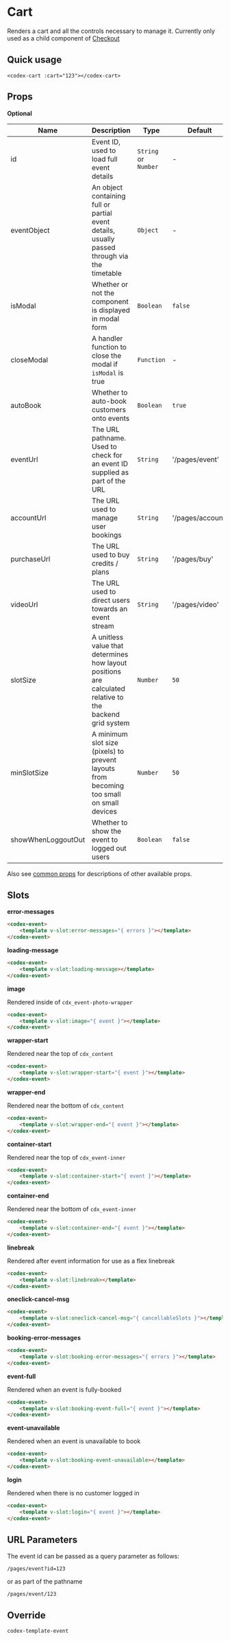 # Cart

Renders a cart and all the controls necessary to manage it.  Currently only used as a child component of [Checkout](Checkout.md)

## Quick usage

```vue
<codex-cart :cart="123"></codex-cart>
```

## Props

**Optional**

| Name | Description | Type | Default | Validation |
| - | - | - | - | - |
| id | Event ID, used to load full event details | `String` or `Number` | - | - |
| eventObject | An object containing full or partial event details, usually passed through via the timetable | `Object` | - | - |
| isModal | Whether or not the component is displayed in modal form | `Boolean` | `false` | - |
| closeModal | A handler function to close the modal if `isModal` is true  | `Function` | - | - |
| autoBook | Whether to auto-book customers onto events | `Boolean` | `true` | - |
| eventUrl | The URL pathname. Used to check for an event ID supplied as part of the URL | `String` | '/pages/event' | - |
| accountUrl | The URL used to manage user bookings | `String` | '/pages/account' | - |
| purchaseUrl | The URL used to buy credits / plans | `String` | '/pages/buy' | - |
| videoUrl | The URL used to direct users towards an event stream | `String` | '/pages/video' | - |
| slotSize | A unitless value that determines how layout positions are calculated relative to the backend grid system | `Number` | `50` | - |
| minSlotSize | A minimum slot size (pixels) to prevent layouts from becoming too small on small devices | `Number` | `50` | - |
| showWhenLoggoutOut | Whether to show the event to logged out users | `Boolean` | `false` | - |

Also see [common props](./shared/CommonProps.md) for descriptions of other available props.


## Slots

**error-messages**

```html
<codex-event>
	<template v-slot:error-messages="{ errors }"></template>
</codex-event>
```

**loading-message**

```html
<codex-event>
	<template v-slot:loading-message></template>
</codex-event>
```

**image**

Rendered inside of `cdx_event-photo-wrapper`
```html
<codex-event>
	<template v-slot:image="{ event }"></template>
</codex-event>
```

**wrapper-start**

Rendered near the top of `cdx_content`
```html
<codex-event>
	<template v-slot:wrapper-start="{ event }"></template>
</codex-event>
```
**wrapper-end**

Rendered near the bottom of `cdx_content`
```html
<codex-event>
	<template v-slot:wrapper-end="{ event }"></template>
</codex-event>
```

**container-start**

Rendered near the top of `cdx_event-inner`
```html
<codex-event>
	<template v-slot:container-start="{ event }"></template>
</codex-event>
```
**container-end**

Rendered near the bottom of `cdx_event-inner`
```html
<codex-event>
	<template v-slot:container-end="{ event }"></template>
</codex-event>
```

**linebreak**

Rendered after event information for use as a flex linebreak
```html
<codex-event>
	<template v-slot:linebreak></template>
</codex-event>
```

**oneclick-cancel-msg**

```html
<codex-event>
	<template v-slot:oneclick-cancel-msg="{ cancellableSlots }"></template>
</codex-event>
```

**booking-error-messages**

```html
<codex-event>
	<template v-slot:booking-error-messages="{ errors }"></template>
</codex-event>
```

**event-full**

Rendered when an event is fully-booked
```html
<codex-event>
	<template v-slot:booking-event-full="{ event }"></template>
</codex-event>
```

**event-unavailable**

Rendered when an event is unavailable to book
```html
<codex-event>
	<template v-slot:booking-event-unavailable></template>
</codex-event>
```

**login**

Rendered when there is no customer logged in
```html
<codex-event>
	<template v-slot:login="{ event }"></template>
</codex-event>
```




## URL Parameters

The event id can be passed as a query parameter as follows:

`/pages/event?id=123`

or as part of the pathname

`/pages/event/123`

## Override

`
codex-template-event
`
